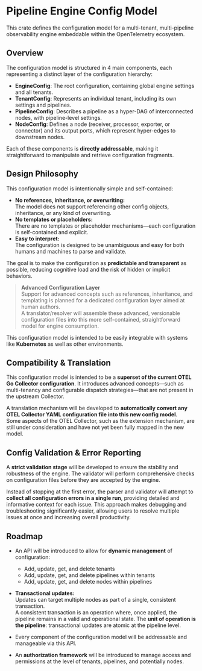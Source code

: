 # Pipeline Engine Config Model

This crate defines the configuration model for a multi-tenant, multi-pipeline
observability engine embeddable within the OpenTelemetry ecosystem.

## Overview

The configuration model is structured in 4 main components, each representing a
distinct layer of the configuration hierarchy:

- **EngineConfig**: The root configuration, containing global engine settings
  and all tenants.
- **TenantConfig**: Represents an individual tenant, including its own settings
  and pipelines.
- **PipelineConfig**: Describes a pipeline as a hyper-DAG of interconnected
  nodes, with pipeline-level settings.
- **NodeConfig**: Defines a node (receiver, processor, exporter, or connector)
  and its output ports, which represent hyper-edges to downstream nodes.

Each of these components is **directly addressable**, making it straightforward
to manipulate and retrieve configuration fragments.

## Design Philosophy

This configuration model is intentionally simple and self-contained:

- **No references, inheritance, or overwriting:**  
  The model does not support referencing other config objects, inheritance, or
  any kind of overwriting.
- **No templates or placeholders:**  
  There are no templates or placeholder mechanisms—each configuration is
  self-contained and explicit.
- **Easy to interpret:**  
  The configuration is designed to be unambiguous and easy for both humans and
  machines to parse and validate.

The goal is to make the configuration as **predictable and transparent** as
possible, reducing cognitive load and the risk of hidden or implicit behaviors.

> **Advanced Configuration Layer**  
> Support for advanced concepts such as references, inheritance, and templating
> is planned for a dedicated configuration layer aimed at human authors.  
> A translator/resolver will assemble these advanced, versionable configuration
> files into this more self-contained, straightforward model for engine
> consumption.

This configuration model is intended to be easily integrable with systems like
**Kubernetes** as well as other environments.

## Compatibility & Translation

This configuration model is intended to be a **superset of the current OTEL Go
Collector configuration**. It introduces advanced concepts—such as multi-tenancy
and configurable dispatch strategies—that are not present in the upstream
Collector.

A translation mechanism will be developed to **automatically convert any OTEL
Collector YAML configuration file into this new config model**.  
Some aspects of the OTEL Collector, such as the extension mechanism, are still
under consideration and have not yet been fully mapped in the new model.

## Config Validation & Error Reporting

A **strict validation stage** will be developed to ensure the stability and
robustness of the engine. The validator will perform comprehensive checks on
configuration files before they are accepted by the engine.

Instead of stopping at the first error, the parser and validator will attempt to
**collect all configuration errors in a single run**, providing detailed and
informative context for each issue. This approach makes debugging and
troubleshooting significantly easier, allowing users to resolve multiple issues
at once and increasing overall productivity.

## Roadmap

- An API will be introduced to allow for **dynamic management** of
  configuration:

  - Add, update, get, and delete tenants
  - Add, update, get, and delete pipelines within tenants
  - Add, update, get, and delete nodes within pipelines

- **Transactional updates:**  
  Updates can target multiple nodes as part of a single, consistent
  transaction.  
  A consistent transaction is an operation where, once applied, the pipeline
  remains in a valid and operational state. The **unit of operation is the
  pipeline**: transactional updates are atomic at the pipeline level.

- Every component of the configuration model will be addressable and manageable
  via this API.

- An **authorization framework** will be introduced to manage access and
  permissions at the level of tenants, pipelines, and potentially nodes.
